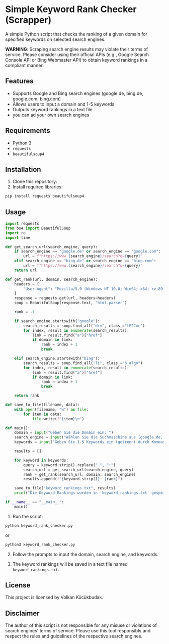 # Simple Keyword Rank Checker (Scrapper)

A simple Python script that checks the ranking of a given domain for specified keywords on selected search engines.

**WARNING**: Scraping search engine results may violate their terms of service. Please consider using their official APIs (e.g., Google Search Console API or Bing Webmaster API) to obtain keyword rankings in a compliant manner.

## Features

- Supports Google and Bing search engines (google.de, bing.de, google.com, bing.com)
- Allows users to input a domain and 1-5 keywords
- Outputs keyword rankings in a text file
- you can ad your own search engines

## Requirements

- Python 3
- `requests`
- `beautifulsoup4`

## Installation

1. Clone this repository:
2. Install required libraries:

```bash
pip install requests beautifulsoup4
```
## Usage


```python
import requests
from bs4 import BeautifulSoup
import re
import time

def get_search_url(search_engine, query):
    if search_engine == "google.de" or search_engine == "google.com":
        url = f"https://www.{search_engine}/search?q={query}"
    elif search_engine == "bing.de" or search_engine == "bing.com":
        url = f"https://www.{search_engine}/search?q={query}"
    return url

def get_rank(url, domain, search_engine):
    headers = {
        "User-Agent": "Mozilla/5.0 (Windows NT 10.0; Win64; x64; rv:89.0) Gecko/20100101 Firefox/89.0"
    }
    response = requests.get(url, headers=headers)
    soup = BeautifulSoup(response.text, "html.parser")

    rank = -1

    if search_engine.startswith("google"):
        search_results = soup.find_all("div", class_="tF2Cxc")
        for index, result in enumerate(search_results):
            link = result.find("a")["href"]
            if domain in link:
                rank = index + 1
                break

    elif search_engine.startswith("bing"):
        search_results = soup.find_all("li", class_="b_algo")
        for index, result in enumerate(search_results):
            link = result.find("a")["href"]
            if domain in link:
                rank = index + 1
                break

    return rank

def save_to_file(filename, data):
    with open(filename, "w") as file:
        for item in data:
            file.write(f"{item}\n")

def main():
    domain = input("Geben Sie die Domain ein: ")
    search_engine = input("Wählen Sie die Suchmaschine aus (google.de, bing.de, google.com, bing.com): ")
    keywords = input("Geben Sie 1-5 Keywords ein (getrennt durch Kommas): ").split(",")

    results = []

    for keyword in keywords:
        query = keyword.strip().replace(" ", "+")
        search_url = get_search_url(search_engine, query)
        rank = get_rank(search_url, domain, search_engine)
        results.append(f"{keyword.strip()}: {rank}")

    save_to_file("keyword_rankings.txt", results)
    print("Die Keyword-Rankings wurden in 'keyword_rankings.txt' gespeichert.")

if __name__ == "__main__":
    main()

```

1. Run the script:

```bash
python keyword_rank_checker.py
```
or
```bash
python3 keyword_rank_checker.py
```
2. Follow the prompts to input the domain, search engine, and keywords.

3. The keyword rankings will be saved in a text file named `keyword_rankings.txt`.

## License

This project is licensed by Volkan Kücükbudak. 

## Disclaimer

The author of this script is not responsible for any misuse or violations of search engines' terms of service. Please use this tool responsibly and respect the rules and guidelines of the respective search engines.


